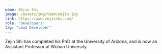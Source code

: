 ```yaml
---
name: Zejin Shi
image: /assets/img/team/zejin.jpg
link: https://www.zejinshi.com/
role: "Developers"
tag: "Lead Developer"
---
```

Zejin Shi has completed his PhD at the University of Arizona, and is now an Assistant Professor at Wuhan University.